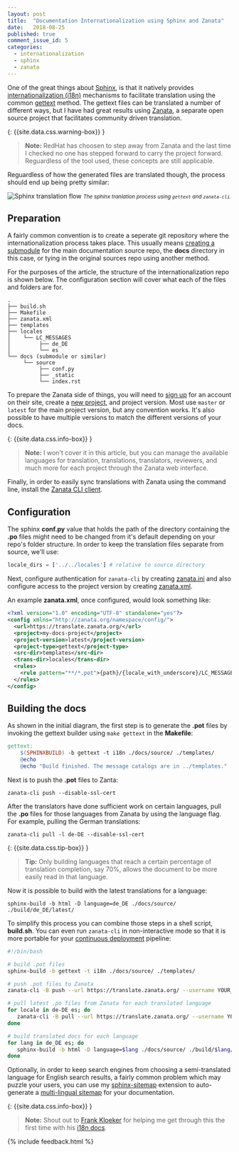 ```yaml
---
layout: post
title:  "Documentation Internationalization using Sphinx and Zanata"
date:   2018-08-25
published: true
comment_issue_id: 5
categories:
  - internationalization
  - sphinx
  - zanata
---
```


One of the great things about [Sphinx](http://www.sphinx-doc.org/en/stable/), is
that it natively provides [internationalization (i18n)](http://www.sphinx-doc.org/en/master/intl.html)
mechanisms to facilitate translation using the common [gettext](https://en.wikipedia.org/wiki/Gettext)
method. The gettext files can be translated a number of different ways, but I have
had great results using [Zanata](http://zanata.org/), a separate open source project
that facilitates community driven translation.

{: {{site.data.css.warning-box}} }
> **Note:** RedHat has choosen to step away from Zanata and the last time I
checked no one has stepped forward to carry the project forward. Reguardless of
the tool used, these concepts are still applicable.

Reguardless of how the generated files are translated though, the process should end
up being pretty similar:

![Sphinx translation flow](/assets/images/posts/sphinx-translation-flow.svg) <small><i>The sphinx tranlation process using `gettext` and `zanata-cli`.</i></small>

## Preparation

A fairly common convention is to create a seperate git repository where the
internationalization process takes place. This usually means [creating a
submodule](https://chrisjean.com/git-submodules-adding-using-removing-and-updating/)
for the main documentation source repo, the **docs** directory in this case, or
tying in the original sources repo using another method.

For the purposes of the article, the structure of the internationalization repo
is shown below. The configuration section will cover what each of the files and
folders are for.

```
.
├── build.sh
├── Makefile
├── zanata.xml
├── templates
├── locales
│    └── LC_MESSAGES
│         ├── de_DE
│         └── es
└── docs (submodule or similar)
     └── source
          ├── conf.py
          ├── _static
          └── index.rst
```

To prepare the Zanata side of things, you will need to [sign up](https://translate.zanata.org/)
for an account on their site, create a [new project](http://docs.zanata.org/en/release/user-guide/projects/create-project/),
and project version. Most use `master` or `latest` for the main project version, but any
convention works. It's also possible to have multiple versions to match the
different versions of your docs.

{: {{site.data.css.info-box}} }
> **Note:** I won't cover it in this article, but you can manage the available
> languages for translation, translations, translators, reviewers, and much more
> for each project through the Zanata web interface.

Finally, in order to easily sync translations with Zanata using the command
line, install the [Zanata CLI client](http://docs.zanata.org/en/release/client/).

## Configuration

The sphinx **conf.py** value that holds the path of the directory containing the
**.po** files might need to be changed from it's default depending on your
repo's folder structure. In order to keep the translation files separate from
source, we'll use:

```python
locale_dirs = ['../../locales'] # relative to source directory
```

Next, configure authentication for `zanata-cli` by creating [zanata.ini](http://docs.zanata.org/en/release/client/configuration/)
and also configure access to the project version by creating [zanata.xml](http://docs.zanata.org/en/release/client/configuration/).

An example **zanata.xml**, once configured, would look something like:

```xml
<?xml version="1.0" encoding="UTF-8" standalone="yes"?>
<config xmlns="http://zanata.org/namespace/config/">
  <url>https://translate.zanata.org/</url>
  <project>my-docs-project</project>
  <project-version>latest</project-version>
  <project-type>gettext</project-type>
  <src-dir>templates</src-dir>
  <trans-dir>locales</trans-dir>
  <rules>
    <rule pattern="**/*.pot">{path}/{locale_with_underscore}/LC_MESSAGES/{filename}.po</rule>
  </rules>
</config>
```

## Building the docs

As shown in the initial diagram, the first step is to generate the **.pot** files
by invoking the gettext builder using `make gettext` in the **Makefile**:

```makefile
gettext:
	$(SPHINXBUILD) -b gettext -t i18n ./docs/source/ ./templates/
	@echo
	@echo "Build finished. The message catalogs are in ../templates."
```

Next is to push the **.pot** files to Zanta:

```
zanata-cli push --disable-ssl-cert
```

After the translators have done sufficient work on certain languages, pull the
**.po** files for those languages from Zanata by using the language flag. For
example, pulling the German translations:

```
zanata-cli pull -l de-DE --disable-ssl-cert
```

{: {{site.data.css.tip-box}} }
> **Tip:** Only building languages that reach a certain percentage of
translation completion, say 70%, allows the document to be more easily read in
that language.

Now it is possible to build with the latest translations for a language:

```
sphinx-build -b html -D language=de_DE ./docs/source/ ./build/de_DE/latest/
```

To simplify this process you can combine those steps in a shell script,
**build.sh**. You can even run `zanata-cli` in non-interactive mode so that it
is more portable for your [continuous deployment](/blog/continuous-deployment-of-a-sphinx-website-with-using-jenkins-and-docker.html) pipeline:

```bash
#!/bin/bash

# build .pot files
sphinx-build -b gettext -t i18n ./docs/source/ ./templates/

# push .pot files to Zanata
zanata-cli -B push --url https://translate.zanata.org/ --username YOUR_USERNAME --key YOUR_KEY --disable-ssl-cert

# pull latest .po files from Zanata for each translated language
for locale in de-DE es; do
   zanata-cli -B pull --url https://translate.zanata.org/ --username YOUR_USERNAME --key YOUR_KEY -l $locale --disable-ssl-cert
done

# build translated docs for each language
for lang in de_DE es; do
   sphinx-build -b html -D language=$lang ./docs/source/ ./build/$lang/latest
done
```

Optionally, in order to keep search engines from choosing a
semi-translated language for English search results, a fairly common problem which may puzzle
your users, you can use my [sphinx-sitemap](https://github.com/jdillard/sphinx-sitemap)
extension to auto-generate a [multi-lingual sitemap](https://en.wikipedia.org/wiki/Sitemaps#Multilingual_and_multinational_Sitemaps) for your documentation.

{: {{site.data.css.info-box}} }
> **Note:** Shout out to [Frank Kloeker](https://github.com/eumel8) for helping
me get through this the first time with his [i18n docs](http://docs-i18n.readthedocs.io/en/latest/sphinx.html).

{% include feedback.html %}
